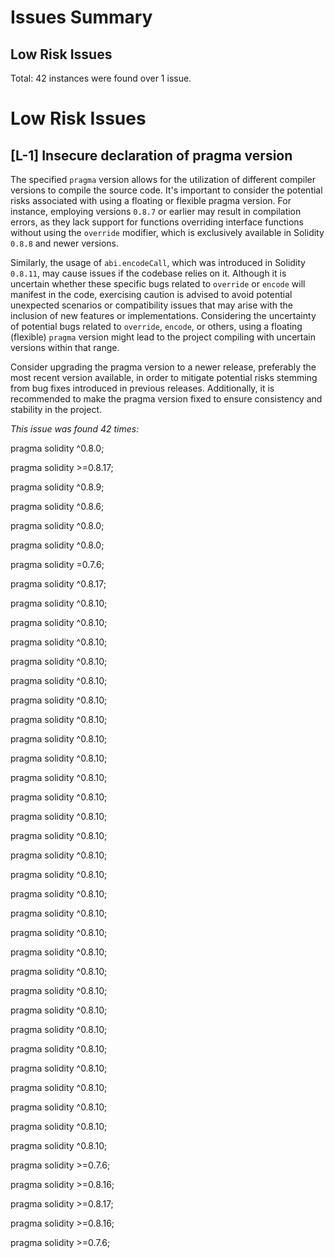 # Issues Summary
## Low Risk Issues
Total: 42 instances were found over 1 issue\.





# Low Risk Issues
## \[L\-1\] Insecure declaration of pragma version
The specified <code>pragma</code> version allows for the utilization of different compiler versions to compile the source code\.
It's important to consider the potential risks associated with using a floating or flexible pragma version\. 
For instance, employing versions <code>0\.8\.7</code> or earlier may result in compilation errors, as they lack support for 
functions overriding interface functions without using the <code>override</code> modifier, 
which is exclusively available in Solidity <code>0\.8\.8</code> and newer versions\.<br> 

Similarly, the usage of <code>abi\.encodeCall</code>, which was introduced in Solidity <code>0\.8\.11</code>, 
may cause issues if the codebase relies on it\. Although it is uncertain whether these specific bugs related to <code>override</code> 
or <code>encode</code> will manifest in the code, exercising caution is advised to avoid potential unexpected scenarios or compatibility
issues that may arise with the inclusion of new features or implementations\.
Considering the uncertainty of potential bugs related to <code>override</code>, <code>encode</code>, or others, using a floating \(flexible\)
<code>pragma</code> version might lead to the project compiling with uncertain versions within that range\.<br>

Consider upgrading the pragma version to a newer release, preferably the most recent version available, 
in order to mitigate potential risks stemming from bug fixes introduced in previous releases\. 
Additionally, it is recommended to make the pragma version fixed to ensure consistency and stability in the project\.

*This issue was found 42 times:*

pragma solidity ^0\.8\.0;




pragma solidity >=0\.8\.17;




pragma solidity ^0\.8\.9;




pragma solidity ^0\.8\.6;




pragma solidity ^0\.8\.0;




pragma solidity ^0\.8\.0;




pragma solidity =0\.7\.6;




pragma solidity ^0\.8\.17;




pragma solidity ^0\.8\.10;




pragma solidity ^0\.8\.10;




pragma solidity ^0\.8\.10;




pragma solidity ^0\.8\.10;




pragma solidity ^0\.8\.10;




pragma solidity ^0\.8\.10;




pragma solidity ^0\.8\.10;




pragma solidity ^0\.8\.10;




pragma solidity ^0\.8\.10;




pragma solidity ^0\.8\.10;




pragma solidity ^0\.8\.10;




pragma solidity ^0\.8\.10;




pragma solidity ^0\.8\.10;




pragma solidity ^0\.8\.10;




pragma solidity ^0\.8\.10;




pragma solidity ^0\.8\.10;




pragma solidity ^0\.8\.10;




pragma solidity ^0\.8\.10;




pragma solidity ^0\.8\.10;




pragma solidity ^0\.8\.10;




pragma solidity ^0\.8\.10;




pragma solidity ^0\.8\.10;




pragma solidity ^0\.8\.10;




pragma solidity ^0\.8\.10;




pragma solidity ^0\.8\.10;




pragma solidity ^0\.8\.10;




pragma solidity ^0\.8\.10;




pragma solidity ^0\.8\.10;




pragma solidity ^0\.8\.10;




pragma solidity >=0\.7\.6;




pragma solidity >=0\.8\.16;




pragma solidity >=0\.8\.17;




pragma solidity >=0\.8\.16;




pragma solidity >=0\.7\.6;











